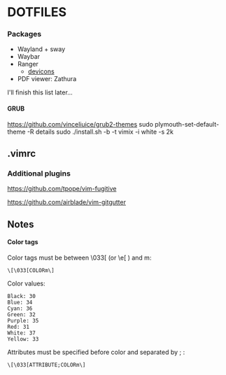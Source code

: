 # DOTFILES

### Packages
- Wayland + sway
- Waybar
- Ranger
  - [devicons](https://github.com/alexanderjeurissen/ranger_devicons)
- PDF viewer:  Zathura

I'll finish this list later...


#### GRUB
https://github.com/vinceliuice/grub2-themes
sudo plymouth-set-default-theme -R details
sudo ./install.sh -b -t vimix -i white -s 2k

## .vimrc
### Additional plugins
https://github.com/tpope/vim-fugitive

https://github.com/airblade/vim-gitgutter

## Notes
#### Color tags
Color tags must be between \033[ (or \e[ ) and m\:
~~~
\[\033[COLORm\]
~~~

Color values:

    Black: 30
    Blue: 34
    Cyan: 36
    Green: 32
    Purple: 35
    Red: 31
    White: 37
    Yellow: 33

Attributes must be specified before color and separated by ; :
~~~
\[\033[ATTRIBUTE;COLORm\]
~~~

